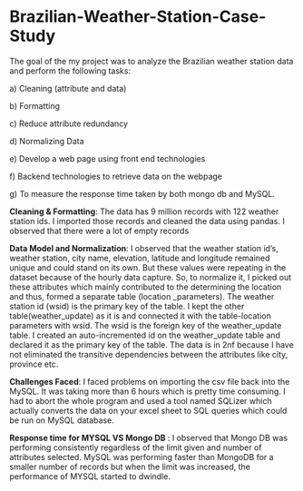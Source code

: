 # Brazilian-Weather-Station-Case-Study


The goal of the my project was to analyze the Brazilian weather station data and perform the
following tasks:

a) Cleaning (attribute and data)

b) Formatting

c) Reduce attribute redundancy

d) Normalizing Data

e) Develop a web page using front end technologies

f) Backend technologies to retrieve data on the webpage

g) To measure the response time taken by both mongo db and MySQL.

**Cleaning & Formatting**: The data has 9 million records with 122 weather station ids. I imported
those records and cleaned the data using pandas. I observed that there were a lot of empty records

**Data Model and Normalization**:
I observed that the weather station id’s, weather station, city name, elevation, latitude and
longitude remained unique and could stand on its own. But these values were repeating in the
dataset because of the hourly data capture. So, to normalize it, I picked out these attributes which
mainly contributed to the determining the location and thus, formed a separate table (location
_parameters). The weather station id (wsid) is the primary key of the table. I kept the other
table(weather_update) as it is and connected it with the table-location parameters with wsid. The
wsid is the foreign key of the weather_update table. I created an auto-incremented id on the
weather_update table and declared it as the primary key of the table. The data is in 2nf because I
have not eliminated the transitive dependencies between the attributes like city, province etc.

**Challenges Faced**: I faced problems on importing the csv file back into the MySQL. It was
taking more than 6 hours which is pretty time consuming. I had to abort the whole program and
used a tool named SQLizer which actually converts the data on your excel sheet to SQL queries
which could be run on MySQL database.


**Response time for MYSQL VS Mongo DB** :
I observed that Mongo DB was performing consistently regardless of the limit given and number
of attributes selected. MySQL was performing faster than MongoDB for a smaller number of
records but when the limit was increased, the performance of MYSQL started to dwindle.
